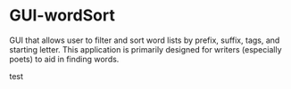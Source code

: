 # GUI-wordSort
GUI that allows user to filter and sort word lists by prefix, suffix, tags, and starting letter. This application is primarily designed for writers (especially poets) to aid in finding words.

test

